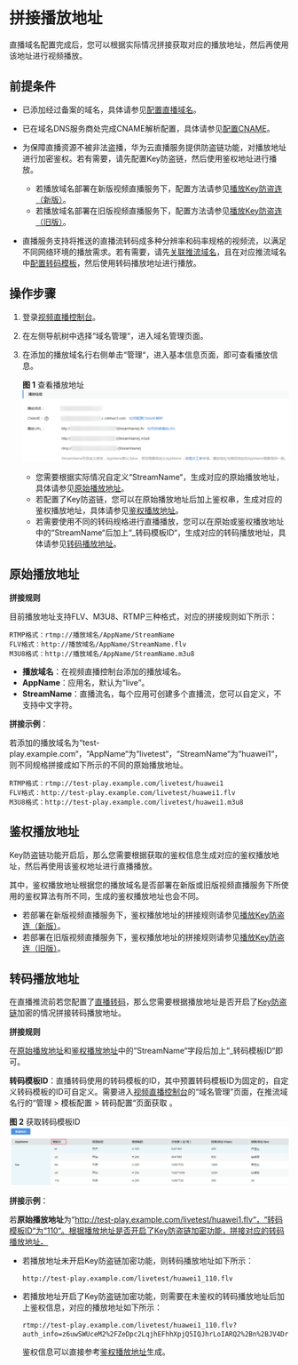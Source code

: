 # 拼接播放地址<a name="live010008"></a>

直播域名配置完成后，您可以根据实际情况拼接获取对应的播放地址，然后再使用该地址进行视频播放。

## 前提条件<a name="section17678941576"></a>

-   已添加经过备案的域名，具体请参见[配置直播域名](添加域名.md)。
-   已在域名DNS服务商处完成CNAME解析配置，具体请参见[配置CNAME](配置CNAME.md)。
-   为保障直播资源不被非法盗播，华为云直播服务提供防盗链功能，对播放地址进行加密鉴权。若有需要，请先配置Key防盗链，然后使用鉴权地址进行播放。
    -   若播放域名部署在新版视频直播服务下，配置方法请参见[播放Key防盗连（新版）](Key防盗链.md)。
    -   若播放域名部署在旧版视频直播服务下，配置方法请参见[播放Key防盗连（旧版）](Key防盗链-2.md)。

-   直播服务支持将推送的直播流转码成多种分辨率和码率规格的视频流，以满足不同网络环境的播放需求。若有需要，请先[关联推流域名](关联域名.md)，且在对应推流域名中[配置转码模板](直播转码.md#section89547717526)，然后使用转码播放地址进行播放。

## 操作步骤<a name="section64918230390"></a>

1.  登录[视频直播控制台](https://console.huaweicloud.com/live)。
2.  在左侧导航树中选择“域名管理“，进入域名管理页面。
3.  在添加的播放域名行右侧单击“管理“，进入基本信息页面，即可查看播放信息。

    **图 1**  查看播放地址<a name="fig118901453733"></a>  
    ![](figures/查看播放地址.png "查看播放地址")

    -   您需要根据实际情况自定义“StreamName“，生成对应的原始播放地址，具体请参见[原始播放地址](#section1161893192813)。
    -   若配置了Key防盗链，您可以在原始播放地址后加上鉴权串，生成对应的鉴权播放地址，具体请参见[鉴权播放地址](#section1724192417267)。
    -   若需要使用不同的转码规格进行直播播放，您可以在原始或鉴权播放地址中的“StreamName“后加上“\_转码模板ID“，生成对应的转码播放地址，具体请参见[转码播放地址](#section392313195)。


## 原始播放地址<a name="section1161893192813"></a>

**拼接规则**

目前播放地址支持FLV、M3U8、RTMP三种格式，对应的拼接规则如下所示：

```
RTMP格式：rtmp://播放域名/AppName/StreamName
FLV格式：http://播放域名/AppName/StreamName.flv
M3U8格式：http://播放域名/AppName/StreamName.m3u8
```

-   **播放域名**：在视频直播控制台添加的播放域名。
-   **AppName**：应用名，默认为“live”。
-   **StreamName**：直播流名，每个应用可创建多个直播流，您可以自定义，不支持中文字符。

**拼接示例**：

若添加的播放域名为“test-play.example.com“，“AppName“为“livetest“，“StreamName“为“huawei1“，则不同规格拼接成如下所示的不同的原始播放地址。

```
RTMP格式：rtmp://test-play.example.com/livetest/huawei1
FLV格式：http://test-play.example.com/livetest/huawei1.flv
M3U8格式：http://test-play.example.com/livetest/huawei1.m3u8
```

## 鉴权播放地址<a name="section1724192417267"></a>

Key防盗链功能开启后，那么您需要根据获取的鉴权信息生成对应的鉴权播放地址，然后再使用该鉴权地址进行直播播放。

其中，鉴权播放地址根据您的播放域名是否部署在新版或旧版视频直播服务下所使用的鉴权算法有所不同，生成的鉴权播放地址也会不同。

-   若部署在新版视频直播服务下，鉴权播放地址的拼接规则请参见[播放Key防盗连（新版）](Key防盗链.md)。
-   若部署在旧版视频直播服务下，鉴权播放地址的拼接规则请参见[播放Key防盗连（旧版）](Key防盗链-2.md)。

## 转码播放地址<a name="section392313195"></a>

在直播推流前若您配置了[直播转码](直播转码.md)，那么您需要根据播放地址是否开启了[Key防盗链](Key防盗链-2.md)加密的情况拼接转码播放地址。

**拼接规则**

在[原始播放地址](#section1161893192813)和[鉴权播放地址](#section1724192417267)中的“StreamName“字段后加上“\_转码模板ID“即可。

**转码模板ID**：直播转码使用的转码模板的ID，其中预置转码模板ID为固定的，自定义转码模板的ID可自定义。需要进入[视频直播控制台](https://console.huaweicloud.com/live)的“域名管理”页面，在推流域名行的“管理 \> 模板配置 \> 转码配置“页面获取 。

**图 2**  获取转码模板ID<a name="fig67931329105318"></a>  
![](figures/获取转码模板ID.png "获取转码模板ID")

**拼接示例**：

若**原始播放地址**为“http://test-play.example.com/livetest/huawei1.flv“，“转码模板ID“为“110“。根据播放地址是否开启了Key防盗链加密功能，拼接对应的转码播放地址。

-   若播放地址未开启Key防盗链加密功能，则转码播放地址如下所示：

    ```
    http://test-play.example.com/livetest/huawei1_110.flv
    ```

-   若播放地址开启了Key防盗链加密功能，则需要在未鉴权的转码播放地址后加上鉴权信息，对应的播放地址如下所示：

    ```
    rtmp://test-play.example.com/livetest/huawei1_110.flv?auth_info=z6uwSWUceM2%2FZeDpc2LqjhEFhhXpjQ5IQJhrLoIARQ2%2Bn%2BJV4DrzGRqXxWxMLQBU.44393135353831414132454633374139
    ```

    鉴权信息可以直接参考[鉴权播放地址](#section1724192417267)生成。


